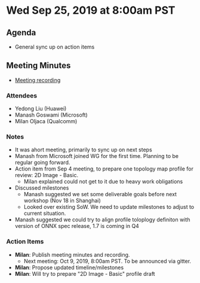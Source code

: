 <!--- SPDX-License-Identifier: Apache-2.0 -->

# Wed Sep 25, 2019 at 8:00am PST

## Agenda
* General sync up on action items

## Meeting Minutes
* [Meeting recording](https://youtu.be/gXx21onDLGs)

### Attendees
* Yedong Liu (Huawei)
* Manash Goswami (Microsoft)
* Milan Oljaca (Qualcomm)

### Notes
* It was ahort meeting, primarily to sync up on next steps
* Manash from Microsoft joined WG for the first time. Planning to be regular going forward.
* Action item from Sep 4 meeting, to prepare one topology map profile for review: 2D Image - Basic.
  * Milan explained could not get to it due to heavy work obligations
* Discussed milestones
  * Manash suggested we set some deliverable goals before next workshop (Nov 18 in Shanghai)
  * Looked over existing SoW. We need to update milestones to adjust to current situation.
* Manash suggested we could try to align profile toloplogy definiton with version of ONNX spec release, 1.7 is coming in Q4


### Action Items
* **Milan**: Publish meeting minutes and recording.
  * Next meeting: Oct 9, 2019, 8:00am PST. To be announced via gitter.
* **Milan**: Propose updated timeline/milestones
* **Milan**: Will try to prepare "2D Image - Basic" profile draft

